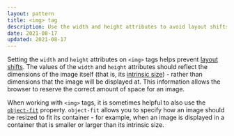 ```yaml
---
layout: pattern
title: <img> tag
description: Use the width and height attributes to avoid layout shifts
date: 2021-08-17
updated: 2021-08-17
---
```


Setting the `width` and `height` attributes on `<img>` tags helps prevent
[layout shifts](https://web.dev/debug-layout-shifts/). The values of the `width`
and `height` attributes should reflect the dimensions of the image itself (that
is, its [intrinsic
size](https://developer.mozilla.org/en-US/docs/Glossary/Intrinsic_Size)) -
rather than dimensions that the image will be displayed at. This information
allows the browser to reserve the correct amount of space for an image.

When working with `<img>` tags, it is sometimes helpful to also use the
[`object-fit`](https://developer.mozilla.org/en-US/docs/Web/CSS/object-fit)
property. `object-fit` allows you to specify how an image should be resized to
fit its container - for example, when an image is displayed in a container that
is smaller or larger than its intrinsic size.